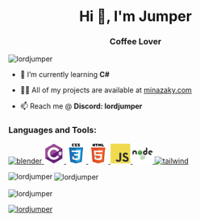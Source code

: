 <h1 align="center">Hi 👋, I'm Jumper</h1>
<h3 align="center">Coffee Lover</h3>

<p align="left"> <img src="https://komarev.com/ghpvc/?username=lordjumper&label=Profile%20views&color=0e75b6&style=flat" alt="lordjumper" /> </p>

- 🌱 I’m currently learning **C#**

- 👨‍💻 All of my projects are available at [minazaky.com](minazaky.com)

- 📫 Reach me @ **Discord: lordjumper**

<h3 align="left">Languages and Tools:</h3>
<p align="left"> <a href="https://www.blender.org/" target="_blank" rel="noreferrer"> <img src="https://download.blender.org/branding/community/blender_community_badge_white.svg" alt="blender" width="40" height="40"/></a><a href="https://www.w3schools.com/cs/" target="_blank" rel="noreferrer"> <img src="https://raw.githubusercontent.com/devicons/devicon/master/icons/csharp/csharp-original.svg" alt="csharp" width="40" height="40"/> </a><a href="https://www.w3schools.com/css/" target="_blank" rel="noreferrer"> <img src="https://raw.githubusercontent.com/devicons/devicon/master/icons/css3/css3-original-wordmark.svg" alt="css3" width="40" height="40"/> </a><a href="https://www.w3.org/html/" target="_blank" rel="noreferrer"> <img src="https://raw.githubusercontent.com/devicons/devicon/master/icons/html5/html5-original-wordmark.svg" alt="html5" width="40" height="40"/> </a><a href="https://developer.mozilla.org/en-US/docs/Web/JavaScript" target="_blank" rel="noreferrer"> <img src="https://raw.githubusercontent.com/devicons/devicon/master/icons/javascript/javascript-original.svg" alt="javascript" width="40" height="40"/> </a> <a href="https://nodejs.org" target="_blank" rel="noreferrer"> <img src="https://raw.githubusercontent.com/devicons/devicon/master/icons/nodejs/nodejs-original-wordmark.svg" alt="nodejs" width="40" height="40"/> </a> <a href="https://tailwindcss.com/" target="_blank" rel="noreferrer"> <img src="https://www.vectorlogo.zone/logos/tailwindcss/tailwindcss-icon.svg" alt="tailwind" width="40" height="40"/></a></p>

<p><img align="left" src="https://github-readme-stats.vercel.app/api/top-langs?username=lordjumper&show_icons=true&locale=en&layout=compact" alt="lordjumper" /></p>

<p>&nbsp;<img align="center" src="https://github-readme-stats.vercel.app/api?username=lordjumper&show_icons=true&locale=enlayout=compact" alt="lordjumper" /></p>

<p><img align="center" src="https://github-readme-streak-stats.herokuapp.com/?user=lordjumper&layout=compact" alt="lordjumper" /></p>
<p align="left"> <a href="https://github.com/ryo-ma/github-profile-trophy"><img src="https://github-profile-trophy.vercel.app/?username=lordjumper" alt="lordjumper" /></a> </p>
